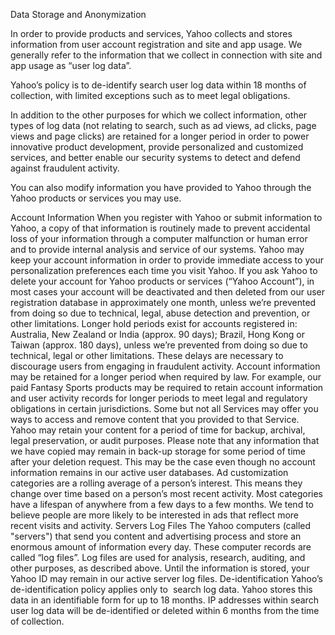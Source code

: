 Data Storage and Anonymization

In order to provide products and services, Yahoo collects and stores information from user account registration and site and app usage. We generally refer to the information that we collect in connection with site and app usage as “user log data”.

Yahoo’s policy is to de-identify search user log data within 18 months of collection, with limited exceptions such as to meet legal obligations.

In addition to the other purposes for which we collect information, other types of log data (not relating to search, such as ad views, ad clicks, page views and page clicks) are retained for a longer period in order to power innovative product development, provide personalized and customized services, and better enable our security systems to detect and defend against fraudulent activity.

You can also modify information you have provided to Yahoo through the Yahoo products or services you may use.

Account Information
When you register with Yahoo or submit information to Yahoo, a copy of that information is routinely made to prevent accidental loss of your information through a computer malfunction or human error and to provide internal analysis and service of our systems.
Yahoo may keep your account information in order to provide immediate access to your personalization preferences each time you visit Yahoo.
If you ask Yahoo to delete your account for Yahoo products or services (“Yahoo Account”), in most cases your account will be deactivated and then deleted from our user registration database in approximately one month, unless we’re prevented from doing so due to technical, legal, abuse detection and prevention, or other limitations. Longer hold periods exist for accounts registered in: Australia, New Zealand or India (approx. 90 days); Brazil, Hong Kong or Taiwan (approx. 180 days), unless we’re prevented from doing so due to technical, legal or other limitations. These delays are necessary to discourage users from engaging in fraudulent activity.
Account information may be retained for a longer period when required by law. For example, our paid Fantasy Sports products may be required to retain account information and user activity records for longer periods to meet legal and regulatory obligations in certain jurisdictions.
Some but not all Services may offer you ways to access and remove content that you provided to that Service. Yahoo may retain your content for a period of time for backup, archival, legal preservation, or audit purposes.
Please note that any information that we have copied may remain in back-up storage for some period of time after your deletion request. This may be the case even though no account information remains in our active user databases.
Ad customization categories are a rolling average of a person’s interest. This means they change over time based on a person’s most recent activity. Most categories have a lifespan of anywhere from a few days to a few months. We tend to believe people are more likely to be interested in ads that reflect more recent visits and activity.
Servers Log Files
The Yahoo computers (called "servers") that send you content and advertising process and store an enormous amount of information every day. These computer records are called “log files”.
Log files are used for analysis, research, auditing, and other purposes, as described above. Until the information is stored, your Yahoo ID may remain in our active server log files.
De-identification
Yahoo’s de-identification policy applies only to  search log data. Yahoo stores this data in an identifiable form for up to 18 months.
IP addresses within search user log data will be de-identified or deleted within 6 months from the time of collection.